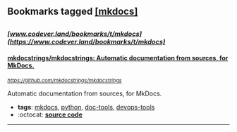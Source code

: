 ## Bookmarks tagged [[mkdocs]](https://www.codever.land/search?q=[mkdocs])

_<sup><sup>[www.codever.land/bookmarks/t/mkdocs](https://www.codever.land/bookmarks/t/mkdocs)</sup></sup>_
---
#### [mkdocstrings/mkdocstrings: Automatic documentation from sources, for MkDocs.](https://github.com/mkdocstrings/mkdocstrings)
_<sup>https://github.com/mkdocstrings/mkdocstrings</sup>_

Automatic documentation from sources, for MkDocs.
* **tags**: [mkdocs](../tagged/mkdocs.md), [python](../tagged/python.md), [doc-tools](../tagged/doc-tools.md), [devops-tools](../tagged/devops-tools.md)
* :octocat: **[source code](https://github.com/mkdocstrings/mkdocstrings)**
---
